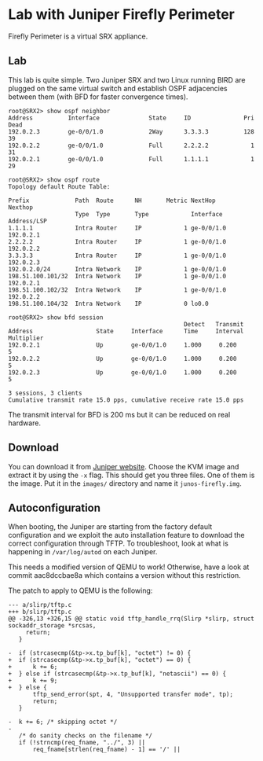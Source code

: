 Lab with Juniper Firefly Perimeter
==================================

Firefly Perimeter is a virtual SRX appliance.

Lab
---

This lab is quite simple. Two Juniper SRX and two Linux running BIRD
are plugged on the same virtual switch and establish OSPF adjacencies
between them (with BFD for faster convergence times).

    root@SRX2> show ospf neighbor    
    Address          Interface              State     ID               Pri  Dead
    192.0.2.3        ge-0/0/1.0             2Way      3.3.3.3          128    39
    192.0.2.2        ge-0/0/1.0             Full      2.2.2.2            1    31
    192.0.2.1        ge-0/0/1.0             Full      1.1.1.1            1    29
    
    root@SRX2> show ospf route       
    Topology default Route Table:
    
    Prefix             Path  Route      NH       Metric NextHop       Nexthop      
                       Type  Type       Type            Interface     Address/LSP
    1.1.1.1            Intra Router     IP            1 ge-0/0/1.0    192.0.2.1
    2.2.2.2            Intra Router     IP            1 ge-0/0/1.0    192.0.2.2
    3.3.3.3            Intra Router     IP            1 ge-0/0/1.0    192.0.2.3
    192.0.2.0/24       Intra Network    IP            1 ge-0/0/1.0
    198.51.100.101/32  Intra Network    IP            1 ge-0/0/1.0    192.0.2.1
    198.51.100.102/32  Intra Network    IP            1 ge-0/0/1.0    192.0.2.2
    198.51.100.104/32  Intra Network    IP            0 lo0.0
    
    root@SRX2> show bfd session      
                                                      Detect   Transmit
    Address                  State     Interface      Time     Interval  Multiplier
    192.0.2.1                Up        ge-0/0/1.0     1.000     0.200        5   
    192.0.2.2                Up        ge-0/0/1.0     1.000     0.200        5   
    192.0.2.3                Up        ge-0/0/1.0     1.000     0.200        5   
    
    3 sessions, 3 clients
    Cumulative transmit rate 15.0 pps, cumulative receive rate 15.0 pps

The transmit interval for BFD is 200 ms but it can be reduced on real hardware.

Download
--------

You can download it from [Juniper website][]. Choose the KVM image and
extract it by using the `-x` flag. This should get you three
files. One of them is the image. Put it in the `images/` directory and
name it `junos-firefly.img`.

[Juniper website]: http://www.juniper.net/us/en/products-services/security/firefly-perimeter/#evaluation

Autoconfiguration
-----------------

When booting, the Juniper are starting from the factory default
configuration and we exploit the auto installation feature to download
the correct configuration through TFTP. To troubleshoot, look at what
is happening in `/var/log/autod` on each Juniper.

This needs a modified version of QEMU to work! Otherwise, have a look
at commit aac8dccbae8a which contains a version without this
restriction.

The patch to apply to QEMU is the following:

    --- a/slirp/tftp.c
    +++ b/slirp/tftp.c
    @@ -326,13 +326,15 @@ static void tftp_handle_rrq(Slirp *slirp, struct sockaddr_storage *srcsas,
         return;
       }
     
    -  if (strcasecmp(&tp->x.tp_buf[k], "octet") != 0) {
    +  if (strcasecmp(&tp->x.tp_buf[k], "octet") == 0) {
    +      k += 6;
    +  } else if (strcasecmp(&tp->x.tp_buf[k], "netascii") == 0) {
    +      k += 9;
    +  } else {
           tftp_send_error(spt, 4, "Unsupported transfer mode", tp);
           return;
       }
     
    -  k += 6; /* skipping octet */
    -
       /* do sanity checks on the filename */
       if (!strncmp(req_fname, "../", 3) ||
           req_fname[strlen(req_fname) - 1] == '/' ||
